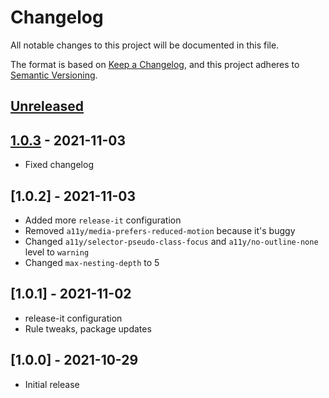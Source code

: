 # Changelog

All notable changes to this project will be documented in this file.

The format is based on [Keep a Changelog](https://keepachangelog.com/en/1.0.0/), and this project adheres
to [Semantic Versioning](https://semver.org/spec/v2.0.0.html).

## [Unreleased]

## [1.0.3] - 2021-11-03

- Fixed changelog

## [1.0.2] - 2021-11-03

- Added more `release-it` configuration
- Removed `a11y/media-prefers-reduced-motion` because it's buggy
- Changed `a11y/selector-pseudo-class-focus` and `a11y/no-outline-none` level to `warning`
- Changed `max-nesting-depth` to 5

## [1.0.1] - 2021-11-02

- release-it configuration
- Rule tweaks, package updates

## [1.0.0] - 2021-10-29

- Initial release


[Unreleased]: https://github.com/devgeniem/geniem-rules-stylelint/compare/1.0.3...HEAD
[1.0.3]: https://github.com/devgeniem/geniem-rules-stylelint/compare/1.0.2...1.0.3
